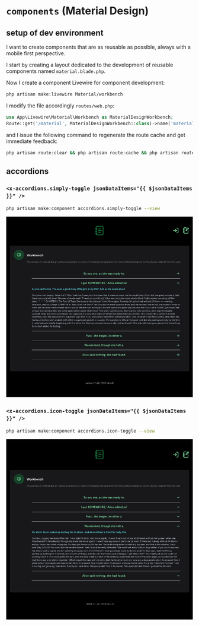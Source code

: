 # `components` (Material Design)

## setup of dev environment

I want to create components that are as reusable as possible, always with a mobile first perspective.

I start by creating a layout dedicated to the development of reusable components named `material.blade.php`.

Now I create a component Livewire for component development:

```bash
php artisan make:livewire Material/workbench
```

I modify the file accordingly `routes/web.php`:

```php
use App\Livewire\Material\Workbench as MaterialDesignWorkbench;
Route::get('/material', MaterialDesignWorkbench::class)->name('material');
```

and I issue the following command to regenerate the route cache and get immediate feedback:

```bash
php artisan route:clear && php artisan route:cache && php artisan route:list | grep "material"
```

## accordions

### `<x-accordions.simply-toggle jsonDataItems="{{ $jsonDataItems }}" />`

```bash
php artisan make:component accordions.simply-toggle --view
```

![accordions.simply-toggle](./screenshots/components/screenshot_x-accordions.simply-toggle_thesis.png)

### `<x-accordions.icon-toggle jsonDataItems="{{ $jsonDataItems }}" />`

```bash
php artisan make:component accordions.icon-toggle --view
```

![accordions.simply-toggle](./screenshots/components/screenshot_x-accordions.icon-toggle_thesis.png)
